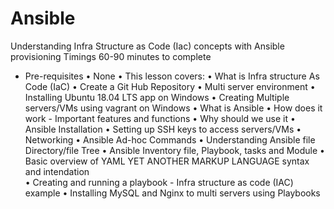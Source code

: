 # Ansible
Understanding Infra Structure as Code (Iac) concepts with Ansible provisioning
Timings 60-90 minutes to complete
- Pre-requisites
•	None
•	This lesson covers:
•	What is Infra structure As Code (IaC)
•	Create a Git Hub Repository
•	Multi server environment
•	Installing Ubuntu 18.04 LTS app on Windows 
•	Creating Multiple servers/VMs using vagrant on Windows 
•	What is Ansible
•	How does it work - Important features and functions 
•	Why should we use it
•	Ansible Installation
•	Setting up SSH keys to access servers/VMs
•	Networking
•	Ansible Ad-hoc Commands 
•	Understanding Ansible file Directory/file Tree
•	Ansible Inventory file, Playbook, tasks and Module 
•	Basic overview of YAML YET ANOTHER MARKUP LANGUAGE syntax and intendation  
•	Creating and running a playbook - Infra structure as code (IAC) example
•	Installing MySQL and Nginx to multi servers using Playbooks


